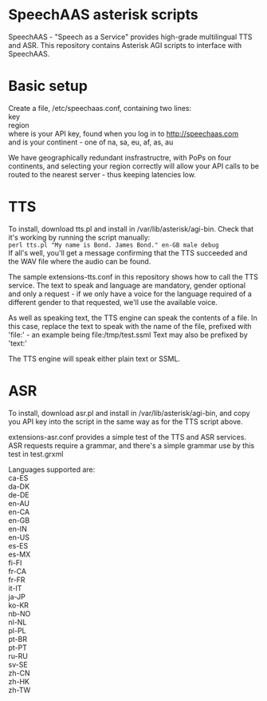 # SpeechAAS asterisk scripts

SpeechAAS - "Speech as a Service" provides high-grade multilingual TTS and ASR.  This repository contains Asterisk AGI scripts to interface with SpeechAAS.

Basic setup
===========

Create a file, /etc/speechaas.conf, containing two lines:  
key <key>  
region <region>  
where <key> is your API key, found when you log in to http://speechaas.com  
and <region> is your continent - one of na, sa, eu, af, as, au  

We have geographically redundant insfrastructre, with PoPs on four continents, and selecting
your region correctly will allow your API calls to be routed to the nearest server - thus
keeping latencies low.

TTS
===

To install, download tts.pl and install in /var/lib/asterisk/agi-bin.  Check that it's working by running the script manually:  
`perl tts.pl "My name is Bond. James Bond." en-GB male debug`  
If all's well, you'll get a message confirming that the TTS succeeded and the WAV file where the audio can be found.

The sample extensions-tts.conf in this repository shows how to call the TTS service.  The text to speak and language are mandatory, gender optional and only a request - if we only have a voice for the language required of a different gender to that requested, we'll use the available voice.

As well as speaking text, the TTS engine can speak the contents of a file.  In this case, replace the text to speak with the name of the file, prefixed with 'file:' - an example being file:/tmp/test.ssml  Text may also be prefixed by 'text:'

The TTS engine will speak either plain text or SSML.

ASR
===

To install, download asr.pl and install in /var/lib/asterisk/agi-bin, and copy you API key into the script in the same way as for the TTS script above.

extensions-asr.conf provides a simple test of the TTS and ASR services.  ASR requests require a grammar, and there's a simple grammar use by this test in test.grxml

Languages supported are:  
ca-ES  
da-DK  
de-DE  
en-AU  
en-CA  
en-GB  
en-IN  
en-US  
es-ES  
es-MX  
fi-FI  
fr-CA  
fr-FR  
it-IT  
ja-JP  
ko-KR  
nb-NO  
nl-NL  
pl-PL  
pt-BR  
pt-PT  
ru-RU  
sv-SE  
zh-CN  
zh-HK  
zh-TW  
